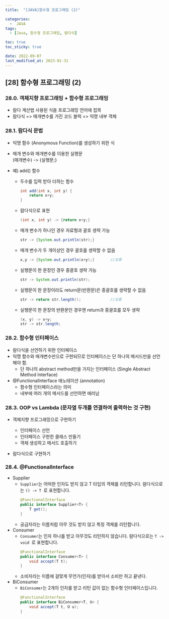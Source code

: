 ```yaml
---
title:  "[JAVA]함수형 프로그래밍 (2)" 

categories:
  -  JAVA
tags:
  - [Java, 함수형 프로그래밍, 람다식]

toc: true
toc_sticky: true

date: 2022-09-07
last_modified_at: 2023-01-31
---
```

[28] 함수형 프로그래밍 (2)
----
### 28.0. 객체지향 프로그래밍 + 함수형 프로그래밍
- 람다 계산법 사용된 식을 프로그래밍 언어에 접목 
- 람다식 => 매개변수를 가진 코드 블럭 => 익명 내부 객체 

### 28.1. 람다식 문법
- 익명 함수 (Anonymous Function)를 생성하기 위한 식
- 매개 변수와 매개변수를 이용한 실행문  
  (매개변수) -> {실행문;}

- 예) add() 함수 
  - 두수를 입력 받아 더하는 함수
    ```java
    int add(int x, int y) {
        return x+y;
    }
    ```
  - 람다식으로 표현
    ```java
    (int x, int y) -> {return x+y;}
    ```
  - 매개 변수가 하나인 경우 자료형과 괄호 생략 가능 
    ```java
    str -> {System.out.println(str);}     
    ```
  - 매개 변수가 두 개이상인 경우 괄호를 생략할 수 없음 
    ```java
    x,y -> {System.out.println(x+y);}       //오류
    ```
  - 실행문이 한 문장인 경우 중괄호 생략 가능
    ```java
    str -> System.out.println(str);
    ```
  - 실행문이 한 문장이라도 return문(반환문)은 중괄호를 생략할 수 없음
    ```java
    str -> return str.length();             //오류 
    ```
  - 실행문이 한 문장의 반환문인 경우엔 return과 중괄호를 모두 생략
    ```java
    (x, y) -> x+y;
    str -> str.length;
    ```

### 28.2. 함수형 인터페이스 
- 람다식을 선언하기 위한 인터페이스 
- 익명 함수와 매개변수만으로 구현되므로 인터페이스는 단 하나의 메서드만을 선언해야 함.
  - 단 하나의 abstract method만을 가지는 인터페이스 (Single Abstract Method Interface)
- @FunctionalInterface 애노테이션 (annotation)
  - 함수형 인터페이스라는 의미 
  - 내부에 여러 개의 메서드를 선언하면 에러남

### 28.3. OOP vs Lambda (문자열 두개를 연결하여 출력하는 것 구현)
- 객체지향 프로그래밍으로 구현하기 
  - 인터페이스 선언 
  - 인터페이스 구현한 클래스 만들기 
  - 객체 생성하고 메서드 호출하기 

- 람다식으로 구현하기 

### 28.4. @FunctionalInterface
- Supplier
    - `Supplier`는 어떠한 인자도 받지 않고 T 타입의 객체를 리턴합니다. 람다식으로는 `() -> T `로 표현합니다.
      ```java
      @FunctionalInterface
      public interface Supplier<T> {
          T get();
      }
      ```
    - 공급자라는 이름처럼 아무 것도 받지 않고 특정 객체를 리턴합니다.
- Consumer
    - `Consumer`는 인자 하나를 받고 아무것도 리턴하지 않습니다. 람다식으로는 `T -> void `로 표현합니다.
      ```java
      @FunctionalInterface
      public interface Consumer<T> {
          void accept(T t);
      }
      ```
    - 소비자라는 이름에 걸맞게 무언가(인자)를 받아서 소비만 하고 끝낸다.
- BiConsumer
  - `BiConsumer`는 2개의 인자를 받고 리턴 값이 없는 함수형 인터페이스입니다.
    ```java
    @FunctionalInterface
    public interface BiConsumer<T, U> {
        void accept(T t, U u);
    }
    ```